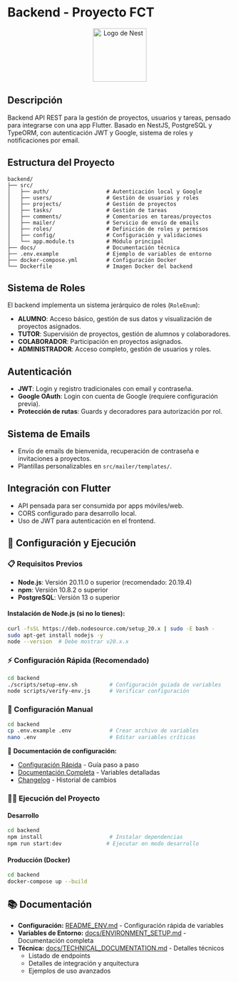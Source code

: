 # Backend - Proyecto FCT

<p align="center">
  <a href="http://nestjs.com/" target="blank"><img src="https://nestjs.com/img/logo-small.svg" width="120" alt="Logo de Nest" /></a>
</p>

## Descripción

Backend API REST para la gestión de proyectos, usuarios y tareas, pensado para integrarse con una app Flutter. Basado en NestJS, PostgreSQL y TypeORM, con autenticación JWT y Google, sistema de roles y notificaciones por email.

## Estructura del Proyecto

```
backend/
├── src/
│   ├── auth/                  # Autenticación local y Google
│   ├── users/                 # Gestión de usuarios y roles
│   ├── projects/              # Gestión de proyectos
│   ├── tasks/                 # Gestión de tareas
│   ├── comments/              # Comentarios en tareas/proyectos
│   ├── mailer/                # Servicio de envío de emails
│   ├── roles/                 # Definición de roles y permisos
│   ├── config/                # Configuración y validaciones
│   └── app.module.ts          # Módulo principal
├── docs/                      # Documentación técnica
├── .env.example               # Ejemplo de variables de entorno
├── docker-compose.yml         # Configuración Docker
└── Dockerfile                 # Imagen Docker del backend
```

## Sistema de Roles

El backend implementa un sistema jerárquico de roles (`RoleEnum`):

- **ALUMNO**: Acceso básico, gestión de sus datos y visualización de proyectos asignados.
- **TUTOR**: Supervisión de proyectos, gestión de alumnos y colaboradores.
- **COLABORADOR**: Participación en proyectos asignados.
- **ADMINISTRADOR**: Acceso completo, gestión de usuarios y roles.

## Autenticación

- **JWT**: Login y registro tradicionales con email y contraseña.
- **Google OAuth**: Login con cuenta de Google (requiere configuración previa).
- **Protección de rutas**: Guards y decoradores para autorización por rol.

## Sistema de Emails

- Envío de emails de bienvenida, recuperación de contraseña e invitaciones a proyectos.
- Plantillas personalizables en `src/mailer/templates/`.

## Integración con Flutter

- API pensada para ser consumida por apps móviles/web.
- CORS configurado para desarrollo local.
- Uso de JWT para autenticación en el frontend.

## 🚀 Configuración y Ejecución

### 📋 Requisitos Previos

- **Node.js**: Versión 20.11.0 o superior (recomendado: 20.19.4)
- **npm**: Versión 10.8.2 o superior
- **PostgreSQL**: Versión 13 o superior

#### Instalación de Node.js (si no lo tienes):

```bash
curl -fsSL https://deb.nodesource.com/setup_20.x | sudo -E bash -
sudo apt-get install nodejs -y
node --version  # Debe mostrar v20.x.x
```

### ⚡ Configuración Rápida (Recomendado)

```bash
cd backend
./scripts/setup-env.sh          # Configuración guiada de variables
node scripts/verify-env.js      # Verificar configuración
```

### 🔧 Configuración Manual

```bash
cd backend
cp .env.example .env            # Crear archivo de variables
nano .env                       # Editar variables críticas
```

📖 **Documentación de configuración:**

- [Configuración Rápida](README_ENV.md) - Guía paso a paso
- [Documentación Completa](docs/ENVIRONMENT_SETUP.md) - Variables detalladas
- [Changelog](CHANGELOG.md) - Historial de cambios

### 🏃‍♂️ Ejecución del Proyecto

#### Desarrollo

```bash
cd backend
npm install                     # Instalar dependencias
npm run start:dev              # Ejecutar en modo desarrollo
```

#### Producción (Docker)

```bash
cd backend
docker-compose up --build
```

## 📚 Documentación

- **Configuración:** [README_ENV.md](README_ENV.md) - Configuración rápida de variables
- **Variables de Entorno:** [docs/ENVIRONMENT_SETUP.md](docs/ENVIRONMENT_SETUP.md) - Documentación completa
- **Técnica:** [docs/TECHNICAL_DOCUMENTATION.md](docs/TECHNICAL_DOCUMENTATION.md) - Detalles técnicos
  - Listado de endpoints
  - Detalles de integración y arquitectura
  - Ejemplos de uso avanzados
